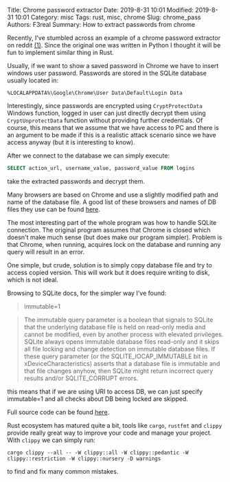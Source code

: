 Title: Chrome password extractor
Date: 2019-8-31 10:01
Modified: 2019-8-31 10:01
Category: misc
Tags: rust, misc, chrome
Slug: chrome_pass
Authors: F3real
Summary: How to extract passwords from chrome

Recently, I've stumbled across an example of a chrome password extractor on reddit [(1)](https://www.reddit.com/r/netsec/comments/cvomf4/chrome_password_dumper/). Since the original one was written in Python I thought it will be fun to implement similar thing in Rust.

Usually, if we want to show a saved password in Chrome we have to insert windows user password. Passwords are stored in the SQLite database usually located in:
~~~text
%LOCALAPPDATA%\Google\Chrome\User Data\Default\Login Data
~~~

Interestingly, since passwords are encrypted using `Crypt­Protect­Data` Windows function, logged in user can just directly decrypt them using `CryptUnprotectData` function without providing further credentials. Of course, this means that we assume that we have access to PC and there is an argument to be made if this is a realistic attack scenario since we have access anyway (but it is interesting to know).

After we connect to the database we can simply execute: 
~~~sql
SELECT action_url, username_value, password_value FROM logins
~~~
take the extracted passwords and decrypt them.

Many browsers are based on Chrome and use a slightly modified path and name of the database file. A good list of these browsers and names of DB files they use can be found [here](https://github.com/AlessandroZ/LaZagne/blob/master/Windows/lazagne/softwares/browsers/chromium_based.py).

The most interesting part of the whole program was how to handle SQLite connection. The original program assumes that Chrome is closed which doesn't make much sense (but does make our program simpler). Problem is that Chrome, when running, acquires lock on the database and running any query will result in an error.

One simple, but crude, solution is to simply copy database file and try to access copied version. This will work but it does require writing to disk, which is not ideal.

Browsing to SQLite docs, for the simpler way I've found:

>immutable=1

>    The immutable query parameter is a boolean that signals to SQLite that the underlying database file is held on read-only media and cannot be modified, even by another process with elevated privileges. SQLite always opens immutable database files read-only and it skips all file locking and change detection on immutable database files. If these query parameter (or the SQLITE_IOCAP_IMMUTABLE bit in xDeviceCharacteristics) asserts that a database file is immutable and that file changes anyhow, then SQLite might return incorrect query results and/or SQLITE_CORRUPT errors. 

this means that if we are using URI to access DB, we can just specify immutable=1 and all checks about DB being locked are skipped.

Full source code can be found [here](https://github.com/F3real/ctf_solutions/blob/master/2019/chrome_pass/src/main.rs).

Rust ecosystem has matured quite a bit, tools like `cargo`, `rustfmt` and `clippy` provide really great way to improve your code and manage your project. With `clippy` we can simply run:
~~~text
cargo clippy --all -- -W clippy::all -W clippy::pedantic -W clippy::restriction -W clippy::nursery -D warnings
~~~
to find and fix many common mistakes.